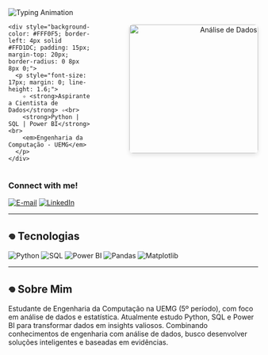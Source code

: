 <div style="display: flex; align-items: center; gap: 20px;">
  <!-- Seção de Texto -->
  <div style="flex: 1;">
    <img src="https://readme-typing-svg.herokuapp.com?font=Fira+Code&size=26&color=800020&width=400&lines=Olá,+eu+sou+a+Ana+Coelho!" alt="Typing Animation">
    
    <div style="background-color: #FFF0F5; border-left: 4px solid #FFD1DC; padding: 15px; margin-top: 20px; border-radius: 0 8px 8px 0;">
      <p style="font-size: 17px; margin: 0; line-height: 1.6;">
        ✧ <strong>Aspirante a Cientista de Dados</strong> ✧<br>
        <strong>Python | SQL | Power BI</strong><br>
        <em>Engenharia da Computação - UEMG</em>
      </p>
    </div>
  </div>

  <!-- GIF à direita (30%) -->
  <div style="flex: 30%; text-align: right;">
    <img src="https://media3.giphy.com/media/9lwr4z6CSzlxC/giphy.gif" width="260" style="border-radius: 8px; box-shadow: 0 4px 8px rgba(0,0,0,0.1);" alt="Análise de Dados">
  </div>
</div>
<h3 align="left">Connect with me!</h3>
 
 [![E-mail](https://img.shields.io/badge/-Email-000?style=for-the-badge&logo=microsoft-outlook&logoColor=FF00F6&color:FFF)](mailto:cttanacoelho@gmail.com)
 [![LinkedIn](https://img.shields.io/badge/-LinkedIn-000?style=for-the-badge&logo=linkedin&logoColor=FF00F6&color:FFF)](https://www.linkedin.com/in/cttanacoelho/)

---

## 𖦹 Tecnologias

![Python](https://img.shields.io/badge/Python-3776AB?style=for-the-badge&logo=python&logoColor=white)
![SQL](https://img.shields.io/badge/SQL-4479A1?style=for-the-badge&logo=postgresql&logoColor=white)
![Power BI](https://img.shields.io/badge/Power_BI-F2C811?style=for-the-badge&logo=powerbi&logoColor=black)
![Pandas](https://img.shields.io/badge/Pandas-150458?style=for-the-badge&logo=pandas&logoColor=white)
![Matplotlib](https://img.shields.io/badge/Matplotlib-11557C?style=for-the-badge)

---

## 𖦹 Sobre Mim

Estudante de Engenharia da Computação na UEMG (5º período), com foco em análise de dados e estatística. Atualmente estudo Python, SQL e Power BI para transformar dados em insights valiosos. Combinando conhecimentos de engenharia com análise de dados, busco desenvolver soluções inteligentes e baseadas em evidências.
